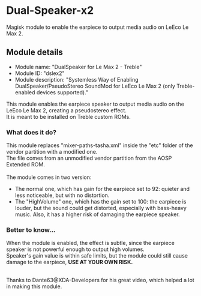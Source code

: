 # Dual-Speaker-x2
<p>Magisk module to enable the earpiece to output media audio on LeEco Le Max 2.</p>

<p>

## Module details
<ul>
	<li> Module name: "DualSpeaker for Le Max 2 - Treble"</li>
	<li> Module ID: "dslex2"</li>
	<li> Module description: "Systemless Way of Enabling DualSpeaker/PseudoStereo SoundMod for LeEco Le Max 2 (only Treble-enabled devices supported)."</li>
</ul></p>

<p>This module enables the earpiece speaker to output media audio on the LeEco Le Max 2, creating a pseudostereo effect.<br>
It is meant to be installed on Treble custom ROMs.</p>


<p>

### What does it do?
This module replaces "mixer-paths-tasha.xml" inside the "etc" folder of the vendor partition with a modified one.<br>
The file comes from an unmodified vendor partition from the AOSP Extended ROM.<br>
<br>
The module comes in two version: 
<ul>
	<li> The normal one, which has gain for the earpiece set to 92: quieter and less noticeable, but with no distortion.</li>
	<li> The "HighVolume" one, which has the gain set to 100: the earpiece is louder, but the sound could get distorted, especially with bass-heavy music. Also, it has a higher risk of damaging the earpiece speaker.</li>
</ul>
</p>
	
<p>

### Better to know...
When the module is enabled, the effect is subtle, since the earpiece speaker is not powerful enough to output high volumes.<br>
Speaker's gain value is within safe limits, but the module could still cause damage to the earpiece, <b>USE AT YOUR OWN RISK.</b></p>


<p><br>Thanks to Dante63@XDA-Developers for his great video, which helped a lot in making this module.</p>
